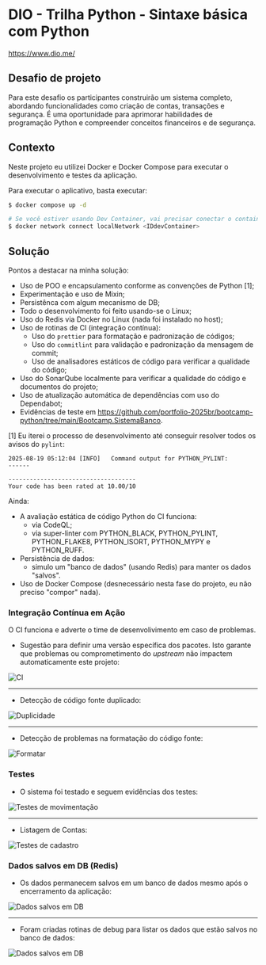 # DIO - Trilha Python - Sintaxe básica com Python

<https://www.dio.me/>

## Desafio de projeto

Para este desafio os participantes construirão um sistema completo, abordando funcionalidades como criação de contas,
transações e segurança. É uma oportunidade para aprimorar habilidades de programação Python e compreender conceitos
financeiros e de segurança.

## Contexto

Neste projeto eu utilizei Docker e Docker Compose para executar o desenvolvimento e testes da aplicação.

Para executar o aplicativo, basta executar:

```sh
$ docker compose up -d

# Se você estiver usando Dev Container, vai precisar conectar o container de desenvolvimento à rede usada pelo Redis.
$ docker network connect localNetwork <IDdevContainer>

```

## Solução

Pontos a destacar na minha solução:

- Uso de POO e encapsulamento conforme as convenções de Python [1];
- Experimentação e uso de Mixin;
- Persistênca com algum mecanismo de DB;
- Todo o desenvolvimento foi feito usando-se o Linux;
- Uso do Redis via Docker no Linux (nada foi instalado no host);
- Uso de rotinas de CI (integração contínua):
  - Uso do `prettier` para formatação e padronização de códigos;
  - Uso do `commitlint` para validação e padronização da mensagem de commit;
  - Uso de analisadores estáticos de código para verificar a qualidade do código;
- Uso do SonarQube localmente para verificar a qualidade do código e documentos do projeto;
- Uso de atualização automática de dependências com uso do Dependabot;
- Evidências de teste em <https://github.com/portfolio-2025br/bootcamp-python/tree/main/Bootcamp.SistemaBanco>.

[1] Eu iterei o processo de desenvolvimento até conseguir resolver todos os avisos do `pylint`:

```text
2025-08-19 05:12:04 [INFO]   Command output for PYTHON_PYLINT:
------

------------------------------------
Your code has been rated at 10.00/10
```

Ainda:

- A avaliação estática de código Python do CI funciona:
  - via CodeQL;
  - via super-linter com PYTHON_BLACK, PYTHON_PYLINT, PYTHON_FLAKE8, PYTHON_ISORT, PYTHON_MYPY e PYTHON_RUFF.
- Persistência de dados:
  - simulo um "banco de dados" (usando Redis) para manter os dados "salvos".
- Uso de Docker Compose (desnecessário nesta fase do projeto, eu não preciso "compor" nada).

### Integração Contínua em Ação

O CI funciona e adverte o time de desenvolivimento em caso de problemas.

- Sugestão para definir uma versão específica dos pacotes. Isto garante que problemas ou comprometimento do _upstream_
  não impactem automaticamente este projeto:

![CI](images/CI-trabalhando.png)

****

- Detecção de código fonte duplicado:

![Duplicidade](images/Codigo-duplicado.png)

****

- Detecção de problemas na formatação do código fonte:

![Formatar](images/Formatar-codigo.png)

### Testes

- O sistema foi testado e seguem evidências dos testes:

![Testes de movimentação](images/Teste-1.png)

****

- Listagem de Contas:

![Testes de cadastro](images/Teste-2.png)

### Dados salvos em DB (Redis)

- Os dados permanecem salvos em um banco de dados mesmo após o encerramento da aplicação:

![Dados salvos em DB](images/PersistenciaDB.png)

****

- Foram criadas rotinas de debug para listar os dados que estão salvos no banco de dados:

![Dados salvos em DB](images/PersistenciaDB-2.png)
